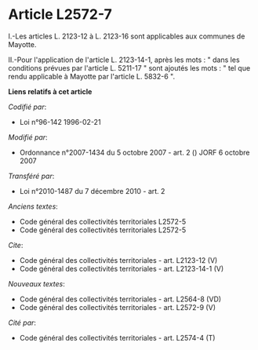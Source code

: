 # Article L2572-7

I.-Les articles L. 2123-12 à L. 2123-16 sont applicables aux communes de Mayotte. 

II.-Pour l'application de l'article L. 2123-14-1, après les mots : " dans les conditions prévues par l'article L. 5211-17 "
sont ajoutés les mots : " tel que rendu applicable à Mayotte par l'article L. 5832-6 ".

**Liens relatifs à cet article**

_Codifié par_:

  - Loi n°96-142 1996-02-21

_Modifié par_:

  - Ordonnance n°2007-1434 du 5 octobre 2007 - art. 2 () JORF 6 octobre 2007

_Transféré par_:

  - Loi n°2010-1487 du 7 décembre 2010 - art. 2

_Anciens textes_:

  - Code général des collectivités territoriales  L2572-5
  - Code général des collectivités territoriales L2572-5

_Cite_:

  - Code général des collectivités territoriales - art. L2123-12 (V)
  - Code général des collectivités territoriales - art. L2123-14-1 (V)

_Nouveaux textes_:

  - Code général des collectivités territoriales - art. L2564-8 (VD)
  - Code général des collectivités territoriales - art. L2572-9 (V)

_Cité par_:

  - Code général des collectivités territoriales - art. L2574-4 (T)
